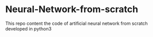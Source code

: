 # Neural-Network-from-scratch
This repo content the code of artificial neural network from scratch developed in python3
